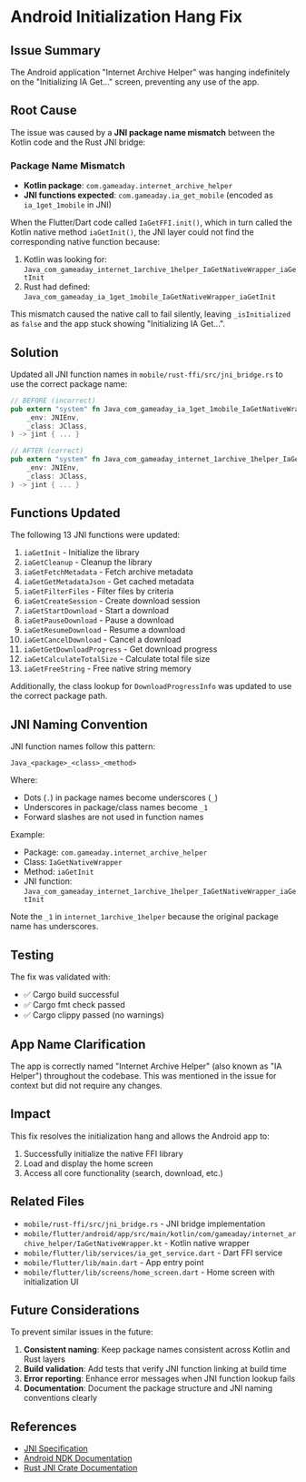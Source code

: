 # Android Initialization Hang Fix

## Issue Summary

The Android application "Internet Archive Helper" was hanging indefinitely on the "Initializing IA Get..." screen, preventing any use of the app.

## Root Cause

The issue was caused by a **JNI package name mismatch** between the Kotlin code and the Rust JNI bridge:

### Package Name Mismatch
- **Kotlin package**: `com.gameaday.internet_archive_helper`
- **JNI functions expected**: `com.gameaday.ia_get_mobile` (encoded as `ia_1get_1mobile` in JNI)

When the Flutter/Dart code called `IaGetFFI.init()`, which in turn called the Kotlin native method `iaGetInit()`, the JNI layer could not find the corresponding native function because:

1. Kotlin was looking for: `Java_com_gameaday_internet_1archive_1helper_IaGetNativeWrapper_iaGetInit`
2. Rust had defined: `Java_com_gameaday_ia_1get_1mobile_IaGetNativeWrapper_iaGetInit`

This mismatch caused the native call to fail silently, leaving `_isInitialized` as `false` and the app stuck showing "Initializing IA Get...".

## Solution

Updated all JNI function names in `mobile/rust-ffi/src/jni_bridge.rs` to use the correct package name:

```rust
// BEFORE (incorrect)
pub extern "system" fn Java_com_gameaday_ia_1get_1mobile_IaGetNativeWrapper_iaGetInit(
    _env: JNIEnv,
    _class: JClass,
) -> jint { ... }

// AFTER (correct)
pub extern "system" fn Java_com_gameaday_internet_1archive_1helper_IaGetNativeWrapper_iaGetInit(
    _env: JNIEnv,
    _class: JClass,
) -> jint { ... }
```

## Functions Updated

The following 13 JNI functions were updated:

1. `iaGetInit` - Initialize the library
2. `iaGetCleanup` - Cleanup the library
3. `iaGetFetchMetadata` - Fetch archive metadata
4. `iaGetGetMetadataJson` - Get cached metadata
5. `iaGetFilterFiles` - Filter files by criteria
6. `iaGetCreateSession` - Create download session
7. `iaGetStartDownload` - Start a download
8. `iaGetPauseDownload` - Pause a download
9. `iaGetResumeDownload` - Resume a download
10. `iaGetCancelDownload` - Cancel a download
11. `iaGetGetDownloadProgress` - Get download progress
12. `iaGetCalculateTotalSize` - Calculate total file size
13. `iaGetFreeString` - Free native string memory

Additionally, the class lookup for `DownloadProgressInfo` was updated to use the correct package path.

## JNI Naming Convention

JNI function names follow this pattern:
```
Java_<package>_<class>_<method>
```

Where:
- Dots (`.`) in package names become underscores (`_`)
- Underscores in package/class names become `_1`
- Forward slashes are not used in function names

Example:
- Package: `com.gameaday.internet_archive_helper`
- Class: `IaGetNativeWrapper`
- Method: `iaGetInit`
- JNI function: `Java_com_gameaday_internet_1archive_1helper_IaGetNativeWrapper_iaGetInit`

Note the `_1` in `internet_1archive_1helper` because the original package name has underscores.

## Testing

The fix was validated with:
- ✅ Cargo build successful
- ✅ Cargo fmt check passed
- ✅ Cargo clippy passed (no warnings)

## App Name Clarification

The app is correctly named "Internet Archive Helper" (also known as "IA Helper") throughout the codebase. This was mentioned in the issue for context but did not require any changes.

## Impact

This fix resolves the initialization hang and allows the Android app to:
1. Successfully initialize the native FFI library
2. Load and display the home screen
3. Access all core functionality (search, download, etc.)

## Related Files

- `mobile/rust-ffi/src/jni_bridge.rs` - JNI bridge implementation
- `mobile/flutter/android/app/src/main/kotlin/com/gameaday/internet_archive_helper/IaGetNativeWrapper.kt` - Kotlin native wrapper
- `mobile/flutter/lib/services/ia_get_service.dart` - Dart FFI service
- `mobile/flutter/lib/main.dart` - App entry point
- `mobile/flutter/lib/screens/home_screen.dart` - Home screen with initialization UI

## Future Considerations

To prevent similar issues in the future:

1. **Consistent naming**: Keep package names consistent across Kotlin and Rust layers
2. **Build validation**: Add tests that verify JNI function linking at build time
3. **Error reporting**: Enhance error messages when JNI function lookup fails
4. **Documentation**: Document the package structure and JNI naming conventions clearly

## References

- [JNI Specification](https://docs.oracle.com/javase/8/docs/technotes/guides/jni/spec/design.html)
- [Android NDK Documentation](https://developer.android.com/ndk/guides)
- [Rust JNI Crate Documentation](https://docs.rs/jni/)
